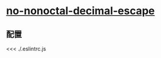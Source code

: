 # [no-nonoctal-decimal-escape](https://eslint.org/docs/rules/no-nonoctal-decimal-escape)

## 配置

<<< ./.eslintrc.js
